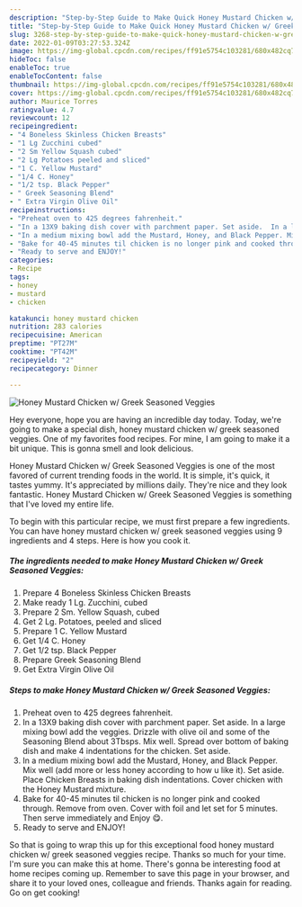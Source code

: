```yaml
---
description: "Step-by-Step Guide to Make Quick Honey Mustard Chicken w/ Greek Seasoned Veggies"
title: "Step-by-Step Guide to Make Quick Honey Mustard Chicken w/ Greek Seasoned Veggies"
slug: 3268-step-by-step-guide-to-make-quick-honey-mustard-chicken-w-greek-seasoned-veggies
date: 2022-01-09T03:27:53.324Z
image: https://img-global.cpcdn.com/recipes/ff91e5754c103281/680x482cq70/honey-mustard-chicken-w-greek-seasoned-veggies-recipe-main-photo.jpg
hideToc: false
enableToc: true
enableTocContent: false
thumbnail: https://img-global.cpcdn.com/recipes/ff91e5754c103281/680x482cq70/honey-mustard-chicken-w-greek-seasoned-veggies-recipe-main-photo.jpg
cover: https://img-global.cpcdn.com/recipes/ff91e5754c103281/680x482cq70/honey-mustard-chicken-w-greek-seasoned-veggies-recipe-main-photo.jpg
author: Maurice Torres
ratingvalue: 4.7
reviewcount: 12
recipeingredient:
- "4 Boneless Skinless Chicken Breasts"
- "1 Lg Zucchini cubed"
- "2 Sm Yellow Squash cubed"
- "2 Lg Potatoes peeled and sliced"
- "1 C. Yellow Mustard"
- "1/4 C. Honey"
- "1/2 tsp. Black Pepper"
- " Greek Seasoning Blend"
- " Extra Virgin Olive Oil"
recipeinstructions:
- "Preheat oven to 425 degrees fahrenheit."
- "In a 13X9 baking dish cover with parchment paper. Set aside.  In a large mixing bowl add the veggies. Drizzle with olive oil and some of the Seasoning Blend about 3Tbsps. Mix well. Spread over bottom of baking dish and make 4 indentations for the chicken. Set aside."
- "In a medium mixing bowl add the Mustard, Honey, and Black Pepper. Mix well (add more or less honey according to how u like it). Set aside.  Place Chicken Breasts in baking dish indentations. Cover chicken with the Honey Mustard mixture."
- "Bake for 40-45 minutes til chicken is no longer pink and cooked through. Remove from oven. Cover with foil and let set for 5 minutes. Then serve immediately and Enjoy 😋."
- "Ready to serve and ENJOY!"
categories:
- Recipe
tags:
- honey
- mustard
- chicken

katakunci: honey mustard chicken 
nutrition: 283 calories
recipecuisine: American
preptime: "PT27M"
cooktime: "PT42M"
recipeyield: "2"
recipecategory: Dinner

---
```



![Honey Mustard Chicken w/ Greek Seasoned Veggies](https://img-global.cpcdn.com/recipes/ff91e5754c103281/680x482cq70/honey-mustard-chicken-w-greek-seasoned-veggies-recipe-main-photo.jpg)

Hey everyone, hope you are having an incredible day today. Today, we're going to make a special dish, honey mustard chicken w/ greek seasoned veggies. One of my favorites food recipes. For mine, I am going to make it a bit unique. This is gonna smell and look delicious.

Honey Mustard Chicken w/ Greek Seasoned Veggies is one of the most favored of current trending foods in the world. It is simple, it's quick, it tastes yummy. It's appreciated by millions daily. They're nice and they look fantastic. Honey Mustard Chicken w/ Greek Seasoned Veggies is something that I've loved my entire life.




To begin with this particular recipe, we must first prepare a few ingredients. You can have honey mustard chicken w/ greek seasoned veggies using 9 ingredients and 4 steps. Here is how you cook it.

<!--inarticleads1-->

##### The ingredients needed to make Honey Mustard Chicken w/ Greek Seasoned Veggies:

1. Prepare 4 Boneless Skinless Chicken Breasts
1. Make ready 1 Lg. Zucchini, cubed
1. Prepare 2 Sm. Yellow Squash, cubed
1. Get 2 Lg. Potatoes, peeled and sliced
1. Prepare 1 C. Yellow Mustard
1. Get 1/4 C. Honey
1. Get 1/2 tsp. Black Pepper
1. Prepare  Greek Seasoning Blend
1. Get  Extra Virgin Olive Oil




<!--inarticleads2-->

##### Steps to make Honey Mustard Chicken w/ Greek Seasoned Veggies:

1. Preheat oven to 425 degrees fahrenheit.
1. In a 13X9 baking dish cover with parchment paper. Set aside.  In a large mixing bowl add the veggies. Drizzle with olive oil and some of the Seasoning Blend about 3Tbsps. Mix well. Spread over bottom of baking dish and make 4 indentations for the chicken. Set aside.
1. In a medium mixing bowl add the Mustard, Honey, and Black Pepper. Mix well (add more or less honey according to how u like it). Set aside.  Place Chicken Breasts in baking dish indentations. Cover chicken with the Honey Mustard mixture.
1. Bake for 40-45 minutes til chicken is no longer pink and cooked through. Remove from oven. Cover with foil and let set for 5 minutes. Then serve immediately and Enjoy 😋.
1. Ready to serve and ENJOY!



So that is going to wrap this up for this exceptional food honey mustard chicken w/ greek seasoned veggies recipe. Thanks so much for your time. I'm sure you can make this at home. There's gonna be interesting food at home recipes coming up. Remember to save this page in your browser, and share it to your loved ones, colleague and friends. Thanks again for reading. Go on get cooking!
